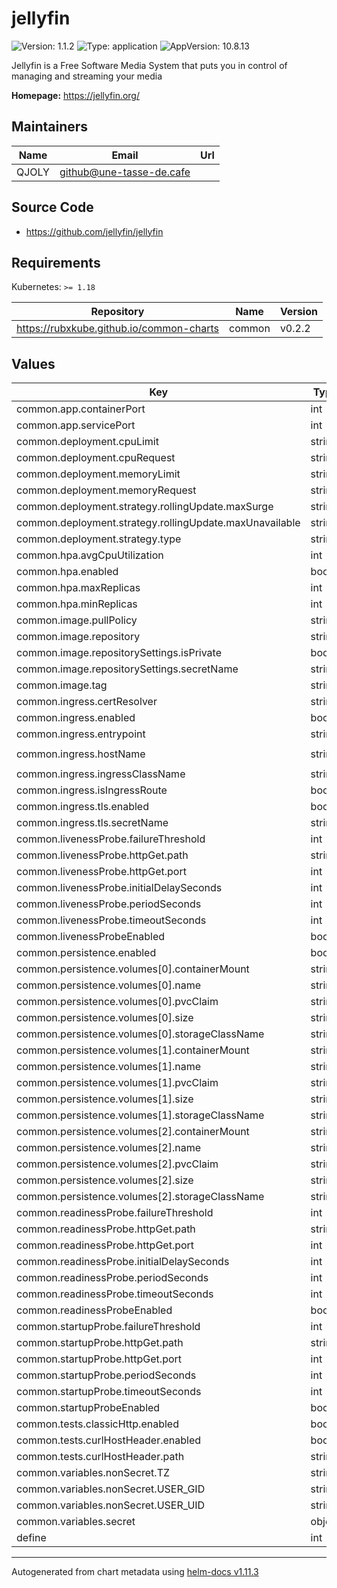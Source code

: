 # jellyfin

![Version: 1.1.2](https://img.shields.io/badge/Version-1.1.2-informational?style=flat-square) ![Type: application](https://img.shields.io/badge/Type-application-informational?style=flat-square) ![AppVersion: 10.8.13](https://img.shields.io/badge/AppVersion-10.8.13-informational?style=flat-square)

Jellyfin is a Free Software Media System that puts you in control of managing and streaming your media

**Homepage:** <https://jellyfin.org/>

## Maintainers

| Name | Email | Url |
| ---- | ------ | --- |
| QJOLY | <github@une-tasse-de.cafe> |  |

## Source Code

* <https://github.com/jellyfin/jellyfin>

## Requirements

Kubernetes: `>= 1.18`

| Repository | Name | Version |
|------------|------|---------|
| https://rubxkube.github.io/common-charts | common | v0.2.2 |

## Values

| Key | Type | Default | Description |
|-----|------|---------|-------------|
| common.app.containerPort | int | `8096` |  |
| common.app.servicePort | int | `80` |  |
| common.deployment.cpuLimit | string | `nil` |  |
| common.deployment.cpuRequest | string | `nil` |  |
| common.deployment.memoryLimit | string | `nil` |  |
| common.deployment.memoryRequest | string | `nil` |  |
| common.deployment.strategy.rollingUpdate.maxSurge | string | `"25%"` |  |
| common.deployment.strategy.rollingUpdate.maxUnavailable | string | `"25%"` |  |
| common.deployment.strategy.type | string | `"RollingUpdate"` |  |
| common.hpa.avgCpuUtilization | int | `50` |  |
| common.hpa.enabled | bool | `false` |  |
| common.hpa.maxReplicas | int | `2` |  |
| common.hpa.minReplicas | int | `1` |  |
| common.image.pullPolicy | string | `"Always"` |  |
| common.image.repository | string | `"jellyfin/jellyfin"` |  |
| common.image.repositorySettings.isPrivate | bool | `false` |  |
| common.image.repositorySettings.secretName | string | `nil` |  |
| common.image.tag | string | `"10.8.13"` |  |
| common.ingress.certResolver | string | `"letsencrypt"` |  |
| common.ingress.enabled | bool | `false` |  |
| common.ingress.entrypoint | string | `"websecure"` |  |
| common.ingress.hostName | string | `"jellyfin.une-tasse-de.cafe"` |  |
| common.ingress.ingressClassName | string | `"istio"` |  |
| common.ingress.isIngressRoute | bool | `true` |  |
| common.ingress.tls.enabled | bool | `true` |  |
| common.ingress.tls.secretName | string | `""` |  |
| common.livenessProbe.failureThreshold | int | `1` |  |
| common.livenessProbe.httpGet.path | string | `"/"` |  |
| common.livenessProbe.httpGet.port | int | `8096` |  |
| common.livenessProbe.initialDelaySeconds | int | `30` |  |
| common.livenessProbe.periodSeconds | int | `60` |  |
| common.livenessProbe.timeoutSeconds | int | `3` |  |
| common.livenessProbeEnabled | bool | `true` |  |
| common.persistence.enabled | bool | `true` |  |
| common.persistence.volumes[0].containerMount | string | `"/data/"` |  |
| common.persistence.volumes[0].name | string | `"data"` |  |
| common.persistence.volumes[0].pvcClaim | string | `""` |  |
| common.persistence.volumes[0].size | string | `"10Gi"` |  |
| common.persistence.volumes[0].storageClassName | string | `""` |  |
| common.persistence.volumes[1].containerMount | string | `"/config/"` |  |
| common.persistence.volumes[1].name | string | `"config"` |  |
| common.persistence.volumes[1].pvcClaim | string | `""` |  |
| common.persistence.volumes[1].size | string | `"2Gi"` |  |
| common.persistence.volumes[1].storageClassName | string | `""` |  |
| common.persistence.volumes[2].containerMount | string | `"/cache/"` |  |
| common.persistence.volumes[2].name | string | `"cache"` |  |
| common.persistence.volumes[2].pvcClaim | string | `""` |  |
| common.persistence.volumes[2].size | string | `"5Gi"` |  |
| common.persistence.volumes[2].storageClassName | string | `""` |  |
| common.readinessProbe.failureThreshold | int | `2` |  |
| common.readinessProbe.httpGet.path | string | `"/"` |  |
| common.readinessProbe.httpGet.port | int | `8096` |  |
| common.readinessProbe.initialDelaySeconds | int | `30` |  |
| common.readinessProbe.periodSeconds | int | `30` |  |
| common.readinessProbe.timeoutSeconds | int | `3` |  |
| common.readinessProbeEnabled | bool | `true` |  |
| common.startupProbe.failureThreshold | int | `20` |  |
| common.startupProbe.httpGet.path | string | `"/"` |  |
| common.startupProbe.httpGet.port | int | `8096` |  |
| common.startupProbe.periodSeconds | int | `10` |  |
| common.startupProbe.timeoutSeconds | int | `1` |  |
| common.startupProbeEnabled | bool | `true` |  |
| common.tests.classicHttp.enabled | bool | `true` |  |
| common.tests.curlHostHeader.enabled | bool | `true` |  |
| common.tests.curlHostHeader.path | string | `"/"` |  |
| common.variables.nonSecret.TZ | string | `"Europe/Paris"` |  |
| common.variables.nonSecret.USER_GID | string | `"1000"` |  |
| common.variables.nonSecret.USER_UID | string | `"1000"` |  |
| common.variables.secret | object | `{}` |  |
| define | int | `8096` |  |

----------------------------------------------
Autogenerated from chart metadata using [helm-docs v1.11.3](https://github.com/norwoodj/helm-docs/releases/v1.11.3)
